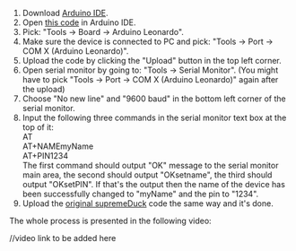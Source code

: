 1. Download [Arduino IDE](https://www.arduino.cc/en/Main/Software).  
2. Open [this code](https://github.com/michalmonday/supremeDuck/blob/master/source/bluetooth%20customization/btSerial.ino) in Arduino IDE.   
3. Pick: "Tools -> Board -> Arduino Leonardo".  
4. Make sure the device is connected to PC and pick: "Tools -> Port -> COM X (Arduino Leonardo)".  
5. Upload the code by clicking the "Upload" button in the top left corner.  
6. Open serial monitor by going to: "Tools -> Serial Monitor". (You might have to pick "Tools -> Port -> COM X (Arduino Leonardo)" again after the upload)  
7. Choose "No new line" and "9600 baud" in the bottom left corner of the serial monitor.  
8. Input the following three commands in the serial monitor text box at the top of it:  
    AT  
    AT+NAMEmyName  
    AT+PIN1234  
The first command should output "OK" message to the serial monitor main area, the second should output "OKsetname", the third should output "OKsetPIN". If that's the output then the name of the device has been successfully changed to "myName" and the pin to "1234".  
9. Upload the [original supremeDuck](https://github.com/michalmonday/supremeDuck/blob/master/source/supremeDuck.ino) code the same way and it's done.  

The whole process is presented in the following video:  
    
//video link to be added here  




